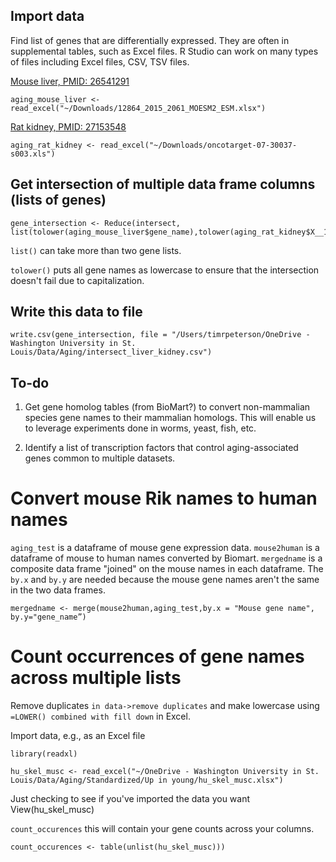 
## Import data

Find list of genes that are differentially expressed. They are often in supplemental tables, such as Excel files. R Studio can work on many types of files including Excel files, CSV, TSV files.

[Mouse liver, PMID: 26541291](https://www.ncbi.nlm.nih.gov/pubmed/26541291)

	aging_mouse_liver <- read_excel("~/Downloads/12864_2015_2061_MOESM2_ESM.xlsx")

[Rat kidney, PMID: 27153548](https://www.ncbi.nlm.nih.gov/pubmed/27153548)

	aging_rat_kidney <- read_excel("~/Downloads/oncotarget-07-30037-s003.xls")



## Get intersection of multiple data frame columns (lists of genes)

	gene_intersection <- Reduce(intersect, list(tolower(aging_mouse_liver$gene_name),tolower(aging_rat_kidney$X__1)))

`list()` can take more than two gene lists.

`tolower()` puts all gene names as lowercase to ensure that the intersection doesn't fail due to capitalization.

## Write this data to file

	write.csv(gene_intersection, file = "/Users/timrpeterson/OneDrive - Washington University in St. Louis/Data/Aging/intersect_liver_kidney.csv")

## To-do	

1. Get gene homolog tables (from BioMart?) to convert non-mammalian species gene names to their mammalian homologs. This will enable us to leverage experiments done in worms, yeast, fish, etc.

2. Identify a list of transcription factors that control aging-associated genes common to multiple datasets.


# Convert mouse Rik names to human names

`aging_test` is a dataframe of mouse gene expression data. `mouse2human` is a dataframe of mouse to human names converted by Biomart. `mergedname` is a composite data frame "joined" on the mouse names in each dataframe. The `by.x` and `by.y` are needed because the mouse gene names aren't the same in the two data frames.

	mergedname <- merge(mouse2human,aging_test,by.x = "Mouse gene name", by.y="gene_name”)

# Count occurrences of gene names across multiple lists

Remove duplicates `in data->remove duplicates` and make lowercase using `=LOWER() combined with fill down` in Excel.

Import data, e.g., as an Excel file

	library(readxl)

	hu_skel_musc <- read_excel("~/OneDrive - Washington University in St. Louis/Data/Aging/Standardized/Up in young/hu_skel_musc.xlsx")

Just checking to see if you've imported the data you want
	View(hu_skel_musc) 

`count_occurences` this will contain your gene counts across your columns.

	count_occurences <- table(unlist(hu_skel_musc)))

